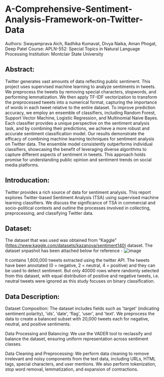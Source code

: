 # A-Comprehensive-Sentiment-Analysis-Framework-on-Twitter-Data

Authors: Swayamprava Aich, Radhika Kumavat, Divya Naika, Aman Phogat, Deep Patel
Course: APLN-552: Special Topics in Natural Language Processing
Institution: Montclair State University

## Abstract:

Twitter generates vast amounts of data reflecting public sentiment. This project uses supervised machine learning to analyze sentiments in tweets. We preprocess the tweets by removing special characters, stopwords, and performing lemmatization. We then apply TF-IDF vectorization to transform the preprocessed tweets into a numerical format, capturing the importance of words in each tweet relative to the entire dataset.
To improve prediction accuracy, we employ an ensemble of classifiers, including Random Forest, Support Vector Machine, Logistic Regression, and Multinomial Naive Bayes. Each classifier provides a unique perspective on the sentiment analysis task, and by combining their predictions, we achieve a more robust and accurate sentiment classification model.
Our results demonstrate the efficacy of combining machine learning techniques for sentiment analysis on Twitter data. The ensemble model consistently outperforms individual classifiers, showcasing the benefit of leveraging diverse algorithms to capture different aspects of sentiment in tweets. This approach holds promise for understanding public opinion and sentiment trends on social media platforms.

## Introducation:

Twitter provides a rich source of data for sentiment analysis. This report explores Twitter-based Sentiment Analysis (TSA) using supervised machine learning classifiers. We discuss the significance of TSA in commercial and socio-political contexts and outline the processes involved in collecting, preprocessing, and classifying Twitter data.

## Dataset:
The dataset that was used was obtained from “Kaggle” (https://www.kaggle.com/datasets/kazanova/sentiment140) dataset. The dataset snpashot has been attached below for reference -
![image](https://github.com/AichSwayamprava/A-Comprehensive-Sentiment-Analysis-Framework-on-Twitter-Data/assets/128501002/e7144ea9-4c76-4aa0-896d-3daf2c4468fa)

It contains 1,600,000 tweets extracted using the twitter API. The tweets have been annotated (0 = negative, 2 = neutral, 4 = positive) and they can be used to detect sentiment. But only 40000 rows where randomly selected from this dataset, with equal distribution of positive and negative tweets, i.e. neutral tweets were ignored as this study focuses on binary classification.

## Data Description:

Dataset Composition: The dataset includes fields such as 'target' (indicating sentiment polarity), 'ids', 'date', 'flag', 'user', and 'text'. We preprocess the data to create a balanced subset with 20,000 tweets each for negative, neutral, and positive sentiments.

Data Processing and Balancing: We use the VADER tool to reclassify and balance the dataset, ensuring uniform representation across sentiment classes.

Data Cleaning and Preprocessing: We perform data cleaning to remove irrelevant and noisy components from the text data, including URLs, HTML tags, special characters, and user mentions. We also perform tokenization, stop word removal, lemmatization, and expansion of contractions.


